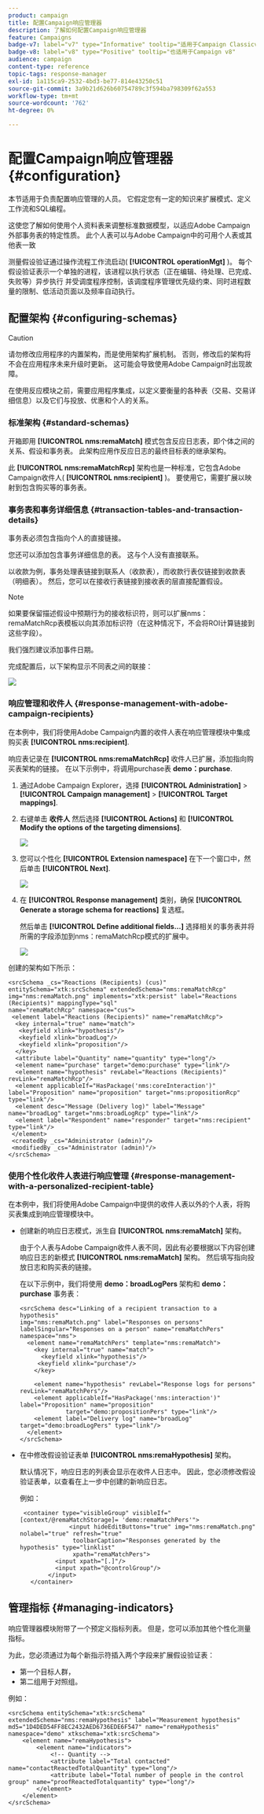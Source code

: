 ```yaml
---
product: campaign
title: 配置Campaign响应管理器
description: 了解如何配置Campaign响应管理器
feature: Campaigns
badge-v7: label="v7" type="Informative" tooltip="适用于Campaign Classicv7"
badge-v8: label="v8" type="Positive" tooltip="也适用于Campaign v8"
audience: campaign
content-type: reference
topic-tags: response-manager
exl-id: 1a115ca9-2532-4bd3-be77-814e43250c51
source-git-commit: 3a9b21d626b60754789c3f594ba798309f62a553
workflow-type: tm+mt
source-wordcount: '762'
ht-degree: 0%

---
```


# 配置Campaign响应管理器{#configuration}



本节适用于负责配置响应管理的人员。 它假定您有一定的知识来扩展模式、定义工作流和SQL编程。

这使您了解如何使用个人资料表来调整标准数据模型，以适应Adobe Campaign外部事务表的特定性质。 此个人表可以与Adobe Campaign中的可用个人表或其他表一致

测量假设验证通过操作流程工作流启动( **[!UICONTROL operationMgt]** )。 每个假设验证表示一个单独的进程，该进程以执行状态（正在编辑、待处理、已完成、失败等）异步执行 并受调度程序控制，该调度程序管理优先级约束、同时进程数量的限制、低活动页面以及频率自动执行。

## 配置架构 {#configuring-schemas}

>[!CAUTION]
>
>请勿修改应用程序的内置架构，而是使用架构扩展机制。 否则，修改后的架构将不会在应用程序未来升级时更新。 这可能会导致使用Adobe Campaign时出现故障。

在使用反应模块之前，需要应用程序集成，以定义要衡量的各种表（交易、交易详细信息）以及它们与投放、优惠和个人的关系。

### 标准架构 {#standard-schemas}

开箱即用 **[!UICONTROL nms:remaMatch]** 模式包含反应日志表，即个体之间的关系、假设和事务表。 此架构应用作反应日志的最终目标表的继承架构。

此 **[!UICONTROL nms:remaMatchRcp]** 架构也是一种标准，它包含Adobe Campaign收件人( **[!UICONTROL nms:recipient]** )。 要使用它，需要扩展以映射到包含购买等的事务表。

### 事务表和事务详细信息 {#transaction-tables-and-transaction-details}

事务表必须包含指向个人的直接链接。

您还可以添加包含事务详细信息的表。 这与个人没有直接联系。

以收款为例，事务处理表链接到联系人（收款表），而收款行表仅链接到收款表（明细表）。 然后，您可以在接收行表链接到接收表的层直接配置假设。

>[!NOTE]
>
>如果要保留描述假设中预期行为的接收标识符，则可以扩展nms：remaMatchRcp表模板以向其添加标识符（在这种情况下，不会将ROI计算链接到这些字段）。

我们强烈建议添加事件日期。

完成配置后，以下架构显示不同表之间的联接：

![](assets/response_data_model.png)

### 响应管理和收件人 {#response-management-with-adobe-campaign-recipients}

在本例中，我们将使用Adobe Campaign内置的收件人表在响应管理模块中集成购买表 **[!UICONTROL nms:recipient]**.

响应表记录在 **[!UICONTROL nms:remaMatchRcp]** 收件人已扩展，添加指向购买表架构的链接。 在以下示例中，将调用purchase表 **demo：purchase**.

1. 通过Adobe Campaign Explorer，选择 **[!UICONTROL Administration]** > **[!UICONTROL Campaign management]** > **[!UICONTROL Target mappings]**.
1. 右键单击 **收件人** 然后选择 **[!UICONTROL Actions]** 和 **[!UICONTROL Modify the options of the targeting dimensions]**.

   ![](assets/delivery_mapping1.png)

1. 您可以个性化 **[!UICONTROL Extension namespace]** 在下一个窗口中，然后单击 **[!UICONTROL Next]**.

   ![](assets/delivery_mapping2.png)

1. 在 **[!UICONTROL Response management]** 类别，确保 **[!UICONTROL Generate a storage schema for reactions]** 复选框。

   然后单击 **[!UICONTROL Define additional fields...]** 选择相关的事务表并将所需的字段添加到nms：remaMatchRcp模式的扩展中。

   ![](assets/delivery_mapping3.png)

创建的架构如下所示：

```
<srcSchema _cs="Reactions (Recipients) (cus)" entitySchema="xtk:srcSchema" extendedSchema="nms:remaMatchRcp" 
img="nms:remaMatch.png" implements="xtk:persist" label="Reactions (Recipients)" mappingType="sql"
name="remaMatchRcp" namespace="cus">  
 <element label="Reactions (Recipients)" name="remaMatchRcp">    
  <key internal="true" name="match">      
   <keyfield xlink="hypothesis"/>      
   <keyfield xlink="broadLog"/>      
   <keyfield xlink="proposition"/>    
  </key>    
  <attribute label="Quantity" name="quantity" type="long"/>    
  <element name="purchase" target="demo:purchase" type="link"/>    
  <element name="hypothesis" revLabel="Reactions (Recipients)" revLink="remaMatchRcp"/>    
  <element applicableIf="HasPackage('nms:coreInteraction')" label="Proposition" name="proposition" target="nms:propositionRcp" type="link"/>   
  <element desc="Message (Delivery log)" label="Message" name="broadLog" target="nms:broadLogRcp" type="link"/>    
  <element label="Respondent" name="responder" target="nms:recipient" type="link"/>  
 </element>  
 <createdBy _cs="Administrator (admin)"/>  
 <modifiedBy _cs="Administrator (admin)"/>
</srcSchema>
```

### 使用个性化收件人表进行响应管理 {#response-management-with-a-personalized-recipient-table}

在本例中，我们将使用Adobe Campaign中提供的收件人表以外的个人表，将购买表集成到响应管理模块中。

* 创建新的响应日志模式，派生自 **[!UICONTROL nms:remaMatch]** 架构。

  由于个人表与Adobe Campaign收件人表不同，因此有必要根据以下内容创建响应日志的新模式 **[!UICONTROL nms:remaMatch]** 架构。 然后填写指向投放日志和购买表的链接。

  在以下示例中，我们将使用 **demo：broadLogPers** 架构和 **demo：purchase** 事务表：

  ```
  <srcSchema desc="Linking of a recipient transaction to a hypothesis"    
  img="nms:remaMatch.png" label="Responses on persons" labelSingular="Responses on a person" name="remaMatchPers" namespace="nms">
    <element name="remaMatchPers" template="nms:remaMatch">
      <key internal="true" name="match">
        <keyfield xlink="hypothesis"/>
       <keyfield xlink="purchase"/>
      </key>
  
      <element name="hypothesis" revLabel="Response logs for persons" revLink="remaMatchPers"/>
      <element applicableIf="HasPackage('nms:interaction')" label="Proposition" name="proposition"
               target="demo:propositionPers" type="link"/>
      <element label="Delivery log" name="broadLog" target="demo:broadLogPers" type="link"/>
    </element>
  </srcSchema>
  ```

* 在中修改假设验证表单 **[!UICONTROL nms:remaHypothesis]** 架构。

  默认情况下，响应日志的列表会显示在收件人日志中。 因此，您必须修改假设验证表单，以查看在上一步中创建的新响应日志。

  例如：

  ```
   <container type="visibleGroup" visibleIf="[context/@remaMatchStorage]= 'demo:remaMatchPers'">
                <input hideEditButtons="true" img="nms:remaMatch.png" nolabel="true" refresh="true"
                 toolbarCaption="Responses generated by the hypothesis" type="linklist"
                 xpath="remaMatchPers">
            <input xpath="[.]"/>
            <input xpath="@controlGroup"/>
          </input>
     </container> 
  ```

## 管理指标 {#managing-indicators}

响应管理器模块附带了一个预定义指标列表。 但是，您可以添加其他个性化测量指标。

为此，您必须通过为每个新指示符插入两个字段来扩展假设验证表：

* 第一个目标人群，
* 第二组用于对照组。

例如：

```
<srcSchema entitySchema="xtk:srcSchema" extendedSchema="nms:remaHypothesis" label="Measurement hypothesis" 
md5="1D4DED54FF8EC2432AED6736EDE6F547" name="remaHypothesis" namespace="demo" xtkschema="xtk:srcSchema">  
    <element name="remaHypothesis">    
        <element name="indicators">      
            <!-- Quantity -->      
            <attribute label="Total contacted" name="contactReactedTotalQuantity" type="long"/>
            <attribute label="Total number of people in the control group" name="proofReactedTotalquantity" type="long"/> 
        </element> 
    </element>
</srcSchema>
```
